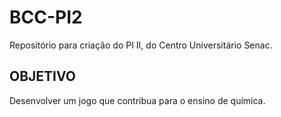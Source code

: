 BCC-PI2
=======

Repositório para criação do PI II, do Centro Universitário Senac.

OBJETIVO
--------

Desenvolver um jogo que contribua para o ensino de química.


